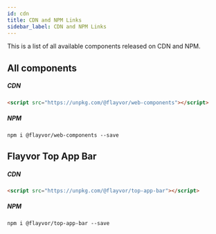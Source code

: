 ```yaml
---
id: cdn
title: CDN and NPM Links
sidebar_label: CDN and NPM Links
---
```


This is a list of all available components released on CDN and NPM.

## All components

##### CDN
```html
<script src="https://unpkg.com/@flayvor/web-components"></script>
```
##### NPM
``` console
npm i @flayvor/web-components --save
```

## Flayvor Top App Bar

##### CDN
```html
<script src="https://unpkg.com/@flayvor/top-app-bar"></script>
```

##### NPM
``` console
npm i @flayvor/top-app-bar --save
```
